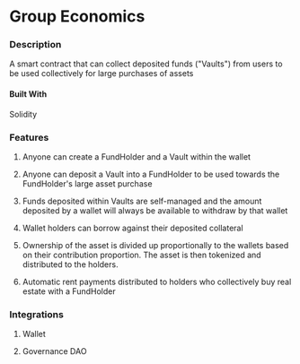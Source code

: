 # Group Economics

### Description

A smart contract that can collect deposited funds ("Vaults") from users to be used collectively for large purchases of assets

#### Built With

Solidity

### Features

1) Anyone can create a FundHolder and a Vault within the wallet

2) Anyone can deposit a Vault into a FundHolder to be used towards the FundHolder's large asset purchase

3) Funds deposited within Vaults are self-managed and the amount deposited by a wallet will always be available to withdraw by that wallet

4) Wallet holders can borrow against their deposited collateral

5) Ownership of the asset is divided up proportionally to the wallets based on their contribution proportion. The asset is then tokenized and distributed to the holders.

6) Automatic rent payments distributed to holders who collectively buy real estate with a FundHolder

### Integrations

1) Wallet

3) Governance DAO

